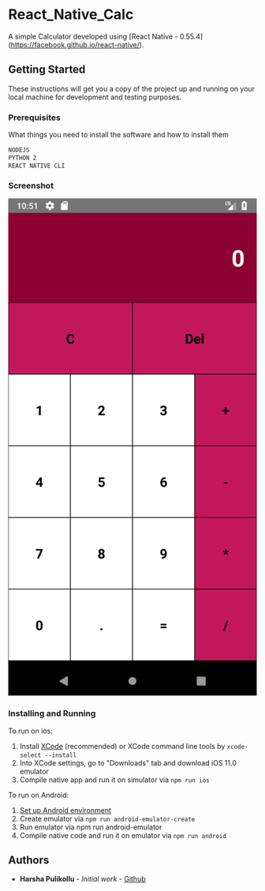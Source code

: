 # React_Native_Calc
A simple Calculator developed using [React Native - 0.55.4] (https://facebook.github.io/react-native/).

## Getting Started
These instructions will get you a copy of the project up and running on your local machine for development and testing purposes.

### Prerequisites
What things you need to install the software and how to install them
```
NODEJS
PYTHON 2
REACT NATIVE CLI
```

### Screenshot
 ![Calc Image](https://raw.githubusercontent.com/harshapulikollu/React_Native_Calc/master/screenshots/Screenshot_1.png)

### Installing and Running
To run on ios:
 1. Install [XCode](https://developer.apple.com/xcode/download/) (recommended) or XCode command line tools by `xcode-select --install`
 2. Into XCode settings, go to "Downloads" tab and download iOS 11.0 emulator
 3. Compile native app and run it on simulator via `npm run ios`
 
To run on Android:
 1. [Set up Android environment](https://facebook.github.io/react-native/docs/android-setup.html)
 2. Create emulator via `npm run android-emulator-create`
 3. Run emulator via npm run android-emulator
 4. Compile native code and run it on emulator via `npm run android`
 
 ## Authors

* **Harsha Pulikollu** - *Initial work* - [Github](https://github.com/harshapulikollu)
